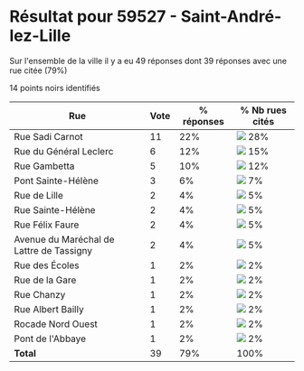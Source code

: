 # Résultat pour 59527 - Saint-André-lez-Lille

Sur l'ensemble de la ville il y a eu 49 réponses dont 39 réponses avec une rue citée (79%)

14 points noirs identifiés

| Rue | Vote | % réponses | % Nb rues cités|
|-----|------|------------|----------------|
| Rue Sadi Carnot | 11 | 22% | <img src="../../img/bar_28.gif" />&nbsp;28%|
| Rue du Général Leclerc | 6 | 12% | <img src="../../img/bar_15.gif" />&nbsp;15%|
| Rue Gambetta | 5 | 10% | <img src="../../img/bar_12.gif" />&nbsp;12%|
| Pont Sainte-Hélène | 3 | 6% | <img src="../../img/bar_7.gif" />&nbsp;7%|
| Rue de Lille | 2 | 4% | <img src="../../img/bar_5.gif" />&nbsp;5%|
| Rue Sainte-Hélène | 2 | 4% | <img src="../../img/bar_5.gif" />&nbsp;5%|
| Rue Félix Faure | 2 | 4% | <img src="../../img/bar_5.gif" />&nbsp;5%|
| Avenue du Maréchal de Lattre de Tassigny | 2 | 4% | <img src="../../img/bar_5.gif" />&nbsp;5%|
| Rue des Écoles | 1 | 2% | <img src="../../img/bar_2.gif" />&nbsp;2%|
| Rue de la Gare | 1 | 2% | <img src="../../img/bar_2.gif" />&nbsp;2%|
| Rue Chanzy | 1 | 2% | <img src="../../img/bar_2.gif" />&nbsp;2%|
| Rue Albert Bailly | 1 | 2% | <img src="../../img/bar_2.gif" />&nbsp;2%|
| Rocade Nord Ouest | 1 | 2% | <img src="../../img/bar_2.gif" />&nbsp;2%|
| Pont de l'Abbaye | 1 | 2% | <img src="../../img/bar_2.gif" />&nbsp;2%|
| **Total** | 39 | 79% | 100%|
